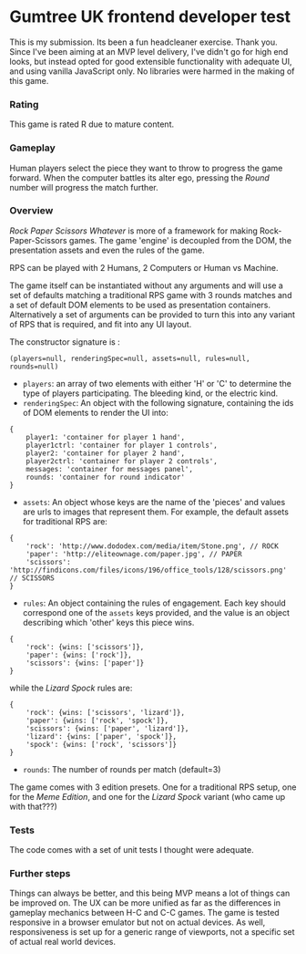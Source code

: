 # Gumtree UK frontend developer test

This is my submission. Its been a fun headcleaner exercise. Thank you.   
Since I've been aiming at an MVP level delivery, I've didn't go for high end looks, but instead opted for good extensible functionality with adequate UI, and using vanilla JavaScript only. No libraries were harmed in the making of this game.

### Rating
This game is rated R due to mature content.

### Gameplay
Human players select the piece they want to throw to progress the game forward. When the computer battles its alter ego, pressing the *Round* number will progress the match further.

### Overview

*Rock Paper Scissors Whatever* is more of a framework for making Rock-Paper-Scissors games. The game 'engine' is decoupled from the DOM, the presentation assets and even the rules of the game.

RPS can be played with 2 Humans, 2 Computers or Human vs Machine.  

The game itself can be instantiated without any arguments and will use a set of defaults matching a traditional RPS game with 3 rounds matches and a set of default DOM elements to be used as presentation containers. Alternatively a set of arguments can be provided to turn this into any variant of RPS that is required, and fit into any UI layout.  

The constructor signature is :

```
(players=null, renderingSpec=null, assets=null, rules=null, rounds=null)
```

* `players`: an array of two elements with either 'H' or 'C' to determine the type of players participating. The bleeding kind, or the electric kind.
* `renderingSpec`: An object with the following signature, containing the ids of DOM elements to render the UI into:
```
{
	player1: 'container for player 1 hand',
	player1ctrl: 'container for player 1 controls',
	player2: 'container for player 2 hand',
	player2ctrl: 'container for player 2 controls',
	messages: 'container for messages panel',
	rounds: 'container for round indicator'
}
```
* `assets`: An object whose keys are the name of the 'pieces' and values are  urls to images that represent them. For example, the default assets for traditional RPS are:
```
{
	'rock': 'http://www.dododex.com/media/item/Stone.png', // ROCK
	'paper': 'http://eliteownage.com/paper.jpg', // PAPER
	'scissors': 'http://findicons.com/files/icons/196/office_tools/128/scissors.png' // SCISSORS
}
```
* `rules`: An object containing the rules of engagement. Each key should correspond one of the `assets` keys provided, and the value is an object describing which 'other' keys this piece wins.
```
{
	'rock': {wins: ['scissors']},
	'paper': {wins: ['rock']},
	'scissors': {wins: ['paper']}
}
```
while the *Lizard Spock* rules are:
```
{
	'rock': {wins: ['scissors', 'lizard']},
	'paper': {wins: ['rock', 'spock']},
	'scissors': {wins: ['paper', 'lizard']},
	'lizard': {wins: ['paper', 'spock']},
	'spock': {wins: ['rock', 'scissors']}
}
```
* `rounds`: The number of rounds per match (default=3)

The game comes with 3 edition presets. One for a traditional RPS setup, one for the *Meme Edition*, and one for the *Lizard Spock* variant (who came up with that???)

### Tests
The code comes with a set of unit tests I thought were adequate.


### Further steps
Things can always be better, and this being MVP means a lot of things can be improved on. The UX can be more unified as far as the differences in gameplay mechanics between H-C and C-C games. The game is tested responsive in a browser emulator but not on actual devices. As well, responsiveness is set up for a generic range of viewports, not a specific set of actual real world devices.
